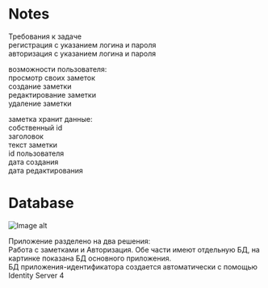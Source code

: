 # Notes
Требования к задаче<br/>
регистрация с указанием логина и пароля<br/>
авторизация с указанием логина и пароля<br/>

возможности пользователя:<br/>
просмотр своих заметок<br/>
создание заметки<br/>
редактирование заметки<br/>
удаление заметки<br/>

заметка хранит данные:<br/>
собственный id<br/>
заголовок<br/>
текст заметки<br/>
id пользователя<br/>
дата создания<br/>
дата редактирования<br/>

# Database
![Image alt](https://github.com/Artooorcheck/NotesKabWebAPI/edit/main/image.png)

Приложение разделено на два решения:<br/>
Работа с заметками и Авторизация. Обе части имеют отдельную БД, на картинке показана БД основного приложения.<br/>
БД приложения-идентификатора создается автоматически с помощью Identity Server 4<br/>
